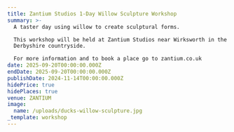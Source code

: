 ```yaml
---
title: Zantium Studios 1-Day Willow Sculpture Workshop
summary: >-
  A taster day using willow to create sculptural forms.

  This workshop will be held at Zantium Studios near Wirksworth in the beautiful
  Derbyshire countryside.

  For more information and to book a place go to zantium.co.uk
date: 2025-09-20T00:00:00.000Z
endDate: 2025-09-20T00:00:00.000Z
publishDate: 2024-11-14T00:00:00.000Z
hidePrice: true
hidePlaces: true
venue: ZANTIUM
image:
  name: /uploads/ducks-willow-sculpture.jpg
_template: workshop
---
```


